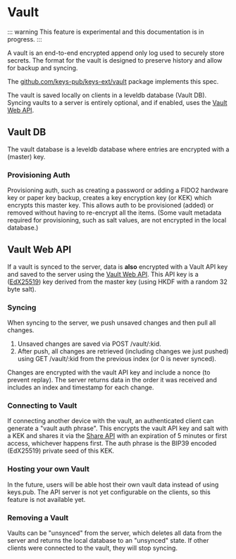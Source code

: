 # Vault

::: warning
This feature is experimental and this documentation is in progress.
:::

A vault is an end-to-end encrypted append only log used to securely store secrets.
The format for the vault is designed to preserve history and allow for backup and syncing.

The [github.com/keys-pub/keys-ext/vault](https://pkg.go.dev/github.com/keys-pub/keys-ext/vault) package implements this spec.

The vault is saved locally on clients in a leveldb database (Vault DB).
Syncing vaults to a server is entirely optional, and if enabled, uses the [Vault Web API](/docs/restapi/vault.md).

## Vault DB

The vault database is a leveldb database where entries are encrypted with a (master) key.

### Provisioning Auth

Provisioning auth, such as creating a password or adding a FIDO2 hardware key or paper key backup, creates a key encryption key (or KEK) which encrypts this master key.
This allows auth to be provisioned (added) or removed without having to re-encrypt all the items.
(Some vault metadata required for provisioning, such as salt values, are not encrypted in the local database.)

## Vault Web API

If a vault is synced to the server, data is **also** encrypted with a Vault API key and saved to the server using the [Vault Web API](/docs/restapi/vault.md).
This API key is a ([EdX25519](/docs/specs/keys.md)) key derived from the master key (using HKDF with a random 32 byte salt).

### Syncing

When syncing to the server, we push unsaved changes and then pull all changes.

1. Unsaved changes are saved via POST /vault/:kid.
2. After push, all changes are retrieved (including changes we just pushed) using GET /vault/:kid from the previous index (or 0 is never synced).

Changes are encrypted with the vault API key and include a nonce (to prevent replay).
The server returns data in the order it was received and includes an index and timestamp for each change.

### Connecting to Vault

If connecting another device with the vault, an authenticated client can generate a "vault auth phrase".
This encrypts the vault API key and salt with a KEK and shares it via the [Share API](/docs/restapi/share.md) with an expiration of 5 minutes or first access, whichever happens first.
The auth phrase is the BIP39 encoded (EdX25519) private seed of this KEK.

### Hosting your own Vault

In the future, users will be able host their own vault data instead of using keys.pub.
The API server is not yet configurable on the clients, so this feature is not available yet.

### Removing a Vault

Vaults can be "unsynced" from the server, which deletes all data from the server and returns the local database to an "unsynced" state.
If other clients were connected to the vault, they will stop syncing.
